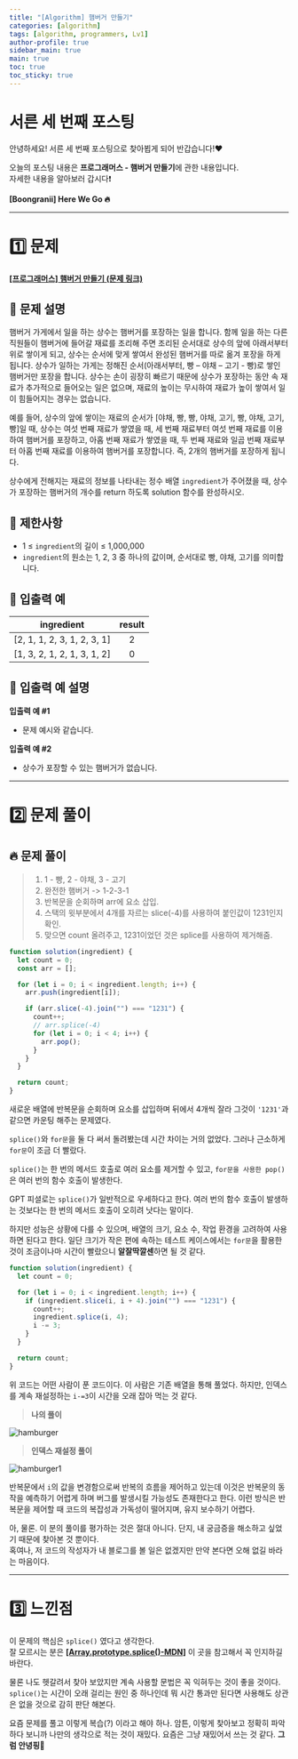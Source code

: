 ```yaml
---
title: "[Algorithm] 햄버거 만들기"
categories: [algorithm]
tags: [algorithm, programmers, Lv1]
author-profile: true
sidebar_main: true
main: true
toc: true
toc_sticky: true
---
```


# 서른 세 번째 포스팅

안녕하세요! 서른 세 번째 포스팅으로 찾아뵙게 되어 반갑습니다!♥

오늘의 포스팅 내용은 **프로그래머스 - 햄버거 만들기**에 관한 내용입니다. <br/>
자세한 내용을 알아보러 갑시다❗️

**[Boongranii] Here We Go 🔥**

---

# 1️⃣ 문제

[**[프로그래머스] 햄버거 만들기 (문제 링크)**](https://school.programmers.co.kr/learn/courses/30/lessons/133502)

## 💨 **문제 설명**

햄버거 가게에서 일을 하는 상수는 햄버거를 포장하는 일을 합니다. 함께 일을 하는 다른 직원들이 햄버거에 들어갈 재료를 조리해 주면 조리된 순서대로 상수의 앞에 아래서부터 위로 쌓이게 되고, 상수는 순서에 맞게 쌓여서 완성된 햄버거를 따로 옮겨 포장을 하게 됩니다. 상수가 일하는 가게는 정해진 순서(아래서부터, 빵 – 야채 – 고기 - 빵)로 쌓인 햄버거만 포장을 합니다. 상수는 손이 굉장히 빠르기 때문에 상수가 포장하는 동안 속 재료가 추가적으로 들어오는 일은 없으며, 재료의 높이는 무시하여 재료가 높이 쌓여서 일이 힘들어지는 경우는 없습니다.

예를 들어, 상수의 앞에 쌓이는 재료의 순서가 [야채, 빵, 빵, 야채, 고기, 빵, 야채, 고기, 빵]일 때, 상수는 여섯 번째 재료가 쌓였을 때, 세 번째 재료부터 여섯 번째 재료를 이용하여 햄버거를 포장하고, 아홉 번째 재료가 쌓였을 때, 두 번째 재료와 일곱 번째 재료부터 아홉 번째 재료를 이용하여 햄버거를 포장합니다. 즉, 2개의 햄버거를 포장하게 됩니다.

상수에게 전해지는 재료의 정보를 나타내는 정수 배열 `ingredient`가 주어졌을 때, 상수가 포장하는 햄버거의 개수를 return 하도록 solution 함수를 완성하시오.

## 💨 **제한사항**

- 1 ≤ `ingredient`의 길이 ≤ 1,000,000
- `ingredient`의 원소는 1, 2, 3 중 하나의 값이며, 순서대로 빵, 야채, 고기를 의미합니다.

## 💨 **입출력 예**

|         ingredient          | result |
| :-------------------------: | :----: |
| [2, 1, 1, 2, 3, 1, 2, 3, 1] |   2    |
| [1, 3, 2, 1, 2, 1, 3, 1, 2] |   0    |

## 💨 **입출력 예 설명**

**입출력 예 #1** <br>

- 문제 예시와 같습니다.

**입출력 예 #2** <br>

- 상수가 포장할 수 있는 햄버거가 없습니다.

---

# 2️⃣ 문제 풀이

## 🔥 문제 풀이

> 1. 1 - 빵, 2 - 야채, 3 - 고기
> 2. 완전한 햄버거 -> 1-2-3-1
> 3. 반복문을 순회하며 arr에 요소 삽입.
> 4. 스택의 윗부분에서 4개를 자르는 slice(-4)를 사용하여 붙인값이 1231인지 확인.
> 5. 맞으면 count 올려주고, 1231이었던 것은 splice를 사용하여 제거해줌.

```js
function solution(ingredient) {
  let count = 0;
  const arr = [];

  for (let i = 0; i < ingredient.length; i++) {
    arr.push(ingredient[i]);

    if (arr.slice(-4).join("") === "1231") {
      count++;
      // arr.splice(-4)
      for (let i = 0; i < 4; i++) {
        arr.pop();
      }
    }
  }

  return count;
}
```

새로운 배열에 반복문을 순회하며 요소를 삽입하며 뒤에서 4개씩 잘라 그것이 `'1231'`과 같으면 카운팅 해주는 문제였다.

`splice()`와 `for문`을 둘 다 써서 돌려봤는데 시간 차이는 거의 없었다. 그러나 근소하게 `for문`이 조금 더 빨랐다.

`splice()`는 한 번의 메서드 호출로 여러 요소를 제거할 수 있고, `for문을 사용한 pop()`은 여러 번의 함수 호출이 발생한다.

GPT 피셜로는 `splice()`가 일반적으로 우세하다고 한다. 여러 번의 함수 호출이 발생하는 것보다는 한 번의 메서드 호출이 오히려 낫다는 말이다.

하지만 성능은 상황에 다를 수 있으며, 배열의 크기, 요소 수, 작업 환경을 고려하여 사용하면 된다고 한다. 일단 크기가 작은 편에 속하는 테스트 케이스에서는 `for문`을 활용한 것이 조금이나마 시간이 빨랐으니 **알잘딱깔센**하면 될 것 같다.

```js
function solution(ingredient) {
  let count = 0;

  for (let i = 0; i < ingredient.length; i++) {
    if (ingredient.slice(i, i + 4).join("") === "1231") {
      count++;
      ingredient.splice(i, 4);
      i -= 3;
    }
  }

  return count;
}
```

위 코드는 어떤 사람이 푼 코드이다. 이 사람은 기존 배열을 통해 풀었다. 하지만, 인덱스를 계속 재설정하는 `i-=3`이 시간을 오래 잡아 먹는 것 같다.

> **나의 풀이**

![hamburger](https://github.com/bbjbc/bbjbc.github.io/assets/102457140/bab595e1-d1ee-4877-8daf-56d91d82023f) <br>

> **인덱스 재설정 풀이**

![hamburger1](https://github.com/bbjbc/bbjbc.github.io/assets/102457140/3fb09466-d332-4d9a-a0ee-2259f64348bb) <br>

반복문에서 `i`의 값을 변경함으로써 반복의 흐름을 제어하고 있는데 이것은 반복문의 동작을 예측하기 어렵게 하며 버그를 발생시킬 가능성도 존재한다고 한다. 이런 방식은 반복문을 제어할 때 코드의 복잡성과 가독성이 떨어지며, 유지 보수하기 어렵다.

아, 물론. 이 분의 풀이를 평가하는 것은 절대 아니다. 단지, 내 궁금증을 해소하고 싶었기 때문에 찾아본 것 뿐이다. <br>
혹여나, 저 코드의 작성자가 내 블로그를 볼 일은 없겠지만 만약 본다면 오해 없길 바라는 마음이다.

---

# 3️⃣ 느낀점

이 문제의 핵심은 `splice()` 였다고 생각한다. <br>
잘 모르시는 분은 [**[Array.prototype.splice()-MDN]**](https://developer.mozilla.org/ko/docs/Web/JavaScript/Reference/Global_Objects/Array/splice) 이 곳을 참고해서 꼭 인지하길 바란다.

물론 나도 헷갈려서 찾아 보았지만 계속 사용할 문법은 꼭 익혀두는 것이 좋을 것이다. `splice()`는 시간이 오래 걸리는 원인 중 하나인데 뭐 시간 통과만 된다면 사용해도 상관은 없을 것으로 감히 판단 해본다.

요즘 문제를 풀고 이렇게 복습(?) 이라고 해야 하나. 암튼, 이렇게 찾아보고 정확히 파악하다 보니까 나만의 생각으로 적는 것이 재밌다. 요즘은 그냥 재밌어서 쓰는 것 같다. **그럼 안녕핑🐌**
